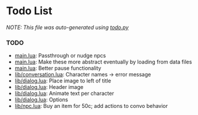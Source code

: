 # Todo List
_NOTE: This file was auto-generated using [todo.py](http://github.com/paulpls/todo)_



### TODO
* [main.lua](main.lua#L90):  Passthrough or nudge npcs
* [main.lua](main.lua#L122): Make these more abstract eventually by loading from data files
* [main.lua](main.lua#L175): Better pause functionality
* [lib/conversation.lua](lib/conversation.lua#L50): Character names -> error message
* [lib/dialog.lua](lib/dialog.lua#L104): Place image to left of title
* [lib/dialog.lua](lib/dialog.lua#L143): Header image
* [lib/dialog.lua](lib/dialog.lua#L168): Animate text per character
* [lib/dialog.lua](lib/dialog.lua#L177): Options
* [lib/npc.lua](lib/npc.lua#L42): Buy an item for 50c; add actions to convo behavior



